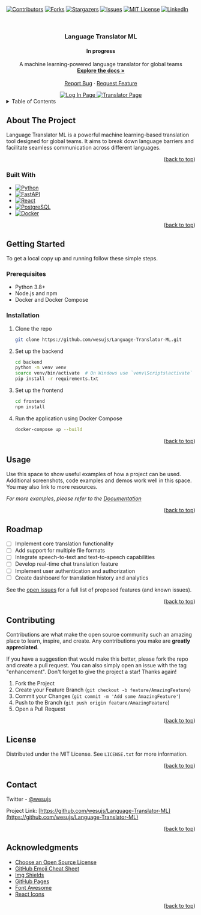 <!-- Improved compatibility of back to top link: See: https://github.com/wesujs/Language-Translator-ML/pull/73 -->
<a name="readme-top"></a>

<!-- PROJECT SHIELDS -->
[![Contributors][contributors-shield]][contributors-url]
[![Forks][forks-shield]][forks-url]
[![Stargazers][stars-shield]][stars-url]
[![Issues][issues-shield]][issues-url]
[![MIT License][license-shield]][license-url]
[![LinkedIn][linkedin-shield]][linkedin-url]

<!-- PROJECT LOGO -->
<br />
<div align="center">
  <!--<a href="https://github.com/wesujs/Language-Translator-ML">-->
  <!--  <img src="images/logo.png" alt="Logo" width="80" height="80">-->
  <!--</a>-->


  <h3 align="center">Language Translator ML</h3>
  <h4 align="center">In progress</h4>

  <p align="center">
    A machine learning-powered language translator for global teams
    <br />
    <a href="https://github.com/wesujs/Language-Translator-ML"><strong>Explore the docs »</strong></a>
    <br />
    <br />
    <a href="https://github.com/wesujs/Language-Translator-ML/issues">Report Bug</a>
    ·
    <a href="https://github.com/wesujs/Language-Translator-ML/issues">Request Feature</a>
  </p>
    <a href="">
    <img src="https://cdn.discordapp.com/attachments/839002071759192064/1284623532650926277/f3a605d8d8993e723b841cfa182e3108.png?ex=66e74e65&is=66e5fce5&hm=b561f141a313ad443936a7e7f1199d2bfd2fc4a26c7afc8e64a684ef2e34b9e2&" alt="Log In Page"/>
  </a>
  
  <a href="">
      <img src="https://cdn.discordapp.com/attachments/839002071759192064/1284623495711555666/8c1f3634ea16ba6a8600e3d27f9b2826.png?ex=66e74e5c&is=66e5fcdc&hm=afe9f01d971a07e39f0eefd98f73ccc590ecfb64e570096786a669cef6d3febe&" alt="Translator Page"/>
  </a>
</div>

<!-- TABLE OF CONTENTS -->
<details>
  <summary>Table of Contents</summary>
  <ol>
    <li>
      <a href="#about-the-project">About The Project</a>
      <ul>
        <li><a href="#built-with">Built With</a></li>
      </ul>
    </li>
    <li>
      <a href="#getting-started">Getting Started</a>
      <ul>
        <li><a href="#prerequisites">Prerequisites</a></li>
        <li><a href="#installation">Installation</a></li>
      </ul>
    </li>
    <li><a href="#usage">Usage</a></li>
    <li><a href="#roadmap">Roadmap</a></li>
    <li><a href="#contributing">Contributing</a></li>
    <li><a href="#license">License</a></li>
    <li><a href="#contact">Contact</a></li>
    <li><a href="#acknowledgments">Acknowledgments</a></li>
  </ol>
</details>

<!-- ABOUT THE PROJECT -->
## About The Project

<!--[![Product Name Screen Shot][product-screenshot]](https://example.com)-->

Language Translator ML is a powerful machine learning-based translation tool designed for global teams. It aims to break down language barriers and facilitate seamless communication across different languages.

<p align="right">(<a href="#readme-top">back to top</a>)</p>

### Built With

* [![Python][Python.org]][Python-url]
* [![FastAPI][FastAPI.com]][FastAPI-url]
* [![React][React.js]][React-url]
* [![PostgreSQL][PostgreSQL.org]][PostgreSQL-url]
* [![Docker][Docker.com]][Docker-url]

<p align="right">(<a href="#readme-top">back to top</a>)</p>

<!-- GETTING STARTED -->
## Getting Started

To get a local copy up and running follow these simple steps.

### Prerequisites

* Python 3.8+
* Node.js and npm
* Docker and Docker Compose

### Installation

1. Clone the repo
   ```sh
   git clone https://github.com/wesujs/Language-Translator-ML.git
   ```
2. Set up the backend
   ```sh
   cd backend
   python -m venv venv
   source venv/bin/activate  # On Windows use `venv\Scripts\activate`
   pip install -r requirements.txt
   ```
3. Set up the frontend
   ```sh
   cd frontend
   npm install
   ```
4. Run the application using Docker Compose
   ```sh
   docker-compose up --build
   ```

<p align="right">(<a href="#readme-top">back to top</a>)</p>

<!-- USAGE EXAMPLES -->
## Usage

Use this space to show useful examples of how a project can be used. Additional screenshots, code examples and demos work well in this space. You may also link to more resources.

_For more examples, please refer to the [Documentation](https://example.com)_

<p align="right">(<a href="#readme-top">back to top</a>)</p>

<!-- ROADMAP -->
## Roadmap

- [ ] Implement core translation functionality
- [ ] Add support for multiple file formats
- [ ] Integrate speech-to-text and text-to-speech capabilities
- [ ] Develop real-time chat translation feature
- [ ] Implement user authentication and authorization
- [ ] Create dashboard for translation history and analytics

See the [open issues](https://github.com/wesujs/Language-Translator-ML/issues) for a full list of proposed features (and known issues).

<p align="right">(<a href="#readme-top">back to top</a>)</p>

<!-- CONTRIBUTING -->
## Contributing

Contributions are what make the open source community such an amazing place to learn, inspire, and create. Any contributions you make are **greatly appreciated**.

If you have a suggestion that would make this better, please fork the repo and create a pull request. You can also simply open an issue with the tag "enhancement".
Don't forget to give the project a star! Thanks again!

1. Fork the Project
2. Create your Feature Branch (`git checkout -b feature/AmazingFeature`)
3. Commit your Changes (`git commit -m 'Add some AmazingFeature'`)
4. Push to the Branch (`git push origin feature/AmazingFeature`)
5. Open a Pull Request

<p align="right">(<a href="#readme-top">back to top</a>)</p>

<!-- LICENSE -->
## License

Distributed under the MIT License. See `LICENSE.txt` for more information.

<p align="right">(<a href="#readme-top">back to top</a>)</p>

<!-- CONTACT -->
## Contact

Twitter - [@wesujs](https://twitter.com/wesujs)

Project Link: [https://github.com/wesujs/Language-Translator-ML](https://github.com/wesujs/Language-Translator-ML)

<p align="right">(<a href="#readme-top">back to top</a>)</p>

<!-- ACKNOWLEDGMENTS -->
## Acknowledgments

* [Choose an Open Source License](https://choosealicense.com)
* [GitHub Emoji Cheat Sheet](https://www.webpagefx.com/tools/emoji-cheat-sheet)
* [Img Shields](https://shields.io)
* [GitHub Pages](https://pages.github.com)
* [Font Awesome](https://fontawesome.com)
* [React Icons](https://react-icons.github.io/react-icons/search)

<p align="right">(<a href="#readme-top">back to top</a>)</p>

<!-- MARKDOWN LINKS & IMAGES -->
<!-- https://www.markdownguide.org/basic-syntax/#reference-style-links -->
[contributors-shield]: https://img.shields.io/github/contributors/wesujs/Language-Translator-ML.svg?style=for-the-badge
[contributors-url]: https://github.com/wesujs/Language-Translator-ML/graphs/contributors
[forks-shield]: https://img.shields.io/github/forks/wesujs/Language-Translator-ML.svg?style=for-the-badge
[forks-url]: https://github.com/wesujs/Language-Translator-ML/network/members
[stars-shield]: https://img.shields.io/github/stars/wesujs/Language-Translator-ML.svg?style=for-the-badge
[stars-url]: https://github.com/wesujs/Language-Translator-ML/stargazers
[issues-shield]: https://img.shields.io/github/issues/wesujs/Language-Translator-ML.svg?style=for-the-badge
[issues-url]: https://github.com/wesujs/Language-Translator-ML/issues
[license-shield]: https://img.shields.io/github/license/wesujs/Language-Translator-ML.svg?style=for-the-badge
[license-url]: https://github.com/wesujs/Language-Translator-ML/blob/master/LICENSE.txt
[linkedin-shield]: https://img.shields.io/badge/-LinkedIn-black.svg?style=for-the-badge&logo=linkedin&colorB=555
[linkedin-url]: https://linkedin.com/in/yourname
[product-screenshot]: images/screenshot.png
[Python.org]: https://img.shields.io/badge/Python-3776AB?style=for-the-badge&logo=python&logoColor=white
[Python-url]: https://www.python.org/
[FastAPI.com]: https://img.shields.io/badge/FastAPI-009688?style=for-the-badge&logo=fastapi&logoColor=white
[FastAPI-url]: https://fastapi.tiangolo.com/
[React.js]: https://img.shields.io/badge/React-20232A?style=for-the-badge&logo=react&logoColor=61DAFB
[React-url]: https://reactjs.org/
[PostgreSQL.org]: https://img.shields.io/badge/PostgreSQL-316192?style=for-the-badge&logo=postgresql&logoColor=white
[PostgreSQL-url]: https://www.postgresql.org/
[Docker.com]: https://img.shields.io/badge/Docker-2496ED?style=for-the-badge&logo=docker&logoColor=white
[Docker-url]: https://www.docker.com/

